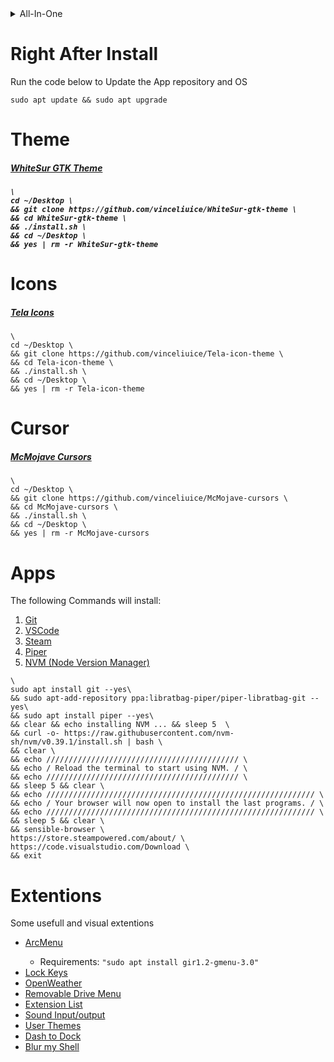 <details>
    <summary>All-In-One</summary>

    \
    && clear && echo Updating... && sleep 3 \
    && sudo apt update --yes && sudo apt upgrade --yes \
    && clear && echo System Updated and Upgraded && slep 3 \
    && clear && echo Installing Git... && sleep 3 \
    && sudo apt install git --yes \
    && clear && echo Installing Theme... && sleep 3 \
    && cd ~/Desktop \
    && git clone https://github.com/vinceliuice/WhiteSur-gtk-theme \
    && cd WhiteSur-gtk-theme \
    && ./install.sh \
    && cd ~/Desktop \
    && yes | rm -r WhiteSur-gtk-theme \
    && clear && echo Installing Icons... && sleep 3 \
    && cd ~/Desktop \
    && git clone https://github.com/vinceliuice/Tela-icon-theme \
    && cd Tela-icon-theme \
    && ./install.sh \
    && cd ~/Desktop \
    && yes | rm -r Tela-icon-theme \
    && clear && echo Installing Cursor... && sleep 3 \
    && cd ~/Desktop \
    && git clone https://github.com/vinceliuice/McMojave-cursors \
    && cd McMojave-cursors \
    && ./install.sh \
    && cd ~/Desktop \
    && yes | rm -r McMojave-cursors \
    && clear && echo Installing Apps... && sleep 3 \
    && sudo apt-add-repository ppa:libratbag-piper/piper-libratbag-git --yes \
    && sudo apt install piper --yes \
    && clear && echo installing NVM ... && sleep 5 \
    && curl -o- https://raw.githubusercontent.com/nvm-sh/nvm/v0.39.1/install.sh | bash \
    && clear \
    && echo /////////////////////////////////////////// \
    && echo / Reload the terminal to start using NVM. / \
    && echo /////////////////////////////////////////// \
    && sleep 5 && clear \
    && echo //////////////////////////////////////////////////////////// \
    && echo / Your browser will now open to install the last programs. / \
    && echo //////////////////////////////////////////////////////////// \
    && sleep 5 && clear \
    && sensible-browser \
    https://store.steampowered.com/about/ \
    https://code.visualstudio.com/Download \
    && exit
    
</details>

<div>
    <h1>Right After Install</h1>
    <p>Run the code below to Update the App repository and OS</p>

    sudo apt update && sudo apt upgrade

</div>

<div>
    <h1> Theme </h1>
    <h5><strong><a href="https://github.com/vinceliuice/WhiteSur-gtk-theme">WhiteSur GTK Theme</a></strong><h5>

    \
    cd ~/Desktop \
    && git clone https://github.com/vinceliuice/WhiteSur-gtk-theme \
    && cd WhiteSur-gtk-theme \
    && ./install.sh \
    && cd ~/Desktop \
    && yes | rm -r WhiteSur-gtk-theme

</div>

<div>
    <h1> Icons </h1>
    <h5><strong><a href="https://github.com/vinceliuice/Tela-icon-theme">Tela Icons</a></strong></h5>

    \
    cd ~/Desktop \
    && git clone https://github.com/vinceliuice/Tela-icon-theme \
    && cd Tela-icon-theme \
    && ./install.sh \
    && cd ~/Desktop \
    && yes | rm -r Tela-icon-theme

</div>

<div>
    <h1> Cursor </h1>
    <h5><strong><a href="https://github.com/vinceliuice/McMojave-cursors">McMojave Cursors</a></strong></h5>

    \
    cd ~/Desktop \
    && git clone https://github.com/vinceliuice/McMojave-cursors \
    && cd McMojave-cursors \
    && ./install.sh \
    && cd ~/Desktop \
    && yes | rm -r McMojave-cursors

</div>

<div>
    <h1> Apps </h1>
    <p>The following Commands will install:</p>
    <ol>
        <li><a href="https://git-scm.com/download/linux">Git</a></li>
        <li><a href="https://code.visualstudio.com/Download">VSCode</a></li>
        <li><a href="https://store.steampowered.com/about/">Steam</a></li>
        <li><a href="https://github.com/libratbag/piper">Piper</a></li>
        <li><a href="https://github.com/nvm-sh/nvm">NVM (Node Version Manager)</a></li>
    </ol>

    \
    sudo apt install git --yes\
    && sudo apt-add-repository ppa:libratbag-piper/piper-libratbag-git --yes\
    && sudo apt install piper --yes\
    && clear && echo installing NVM ... && sleep 5  \
    && curl -o- https://raw.githubusercontent.com/nvm-sh/nvm/v0.39.1/install.sh | bash \
    && clear \
    && echo /////////////////////////////////////////// \
    && echo / Reload the terminal to start using NVM. / \
    && echo /////////////////////////////////////////// \
    && sleep 5 && clear \
    && echo //////////////////////////////////////////////////////////// \
    && echo / Your browser will now open to install the last programs. / \
    && echo //////////////////////////////////////////////////////////// \
    && sleep 5 && clear \
    && sensible-browser \
    https://store.steampowered.com/about/ \
    https://code.visualstudio.com/Download \
    && exit
    
</div>

<div>
    <h1> Extentions </h1>
    <p> Some usefull and visual extentions </p>
    <ul>
        <li><a href="https://extensions.gnome.org/extension/3628/arcmenu/">ArcMenu</a></li>
            <ul><li>Requirements: <code>"sudo apt install gir1.2-gmenu-3.0"</code></li></ul>
        <li><a href="https://extensions.gnome.org/extension/36/lock-keys/">Lock Keys</a></li>
        <li><a href="https://extensions.gnome.org/extension/750/openweather/">OpenWeather</a></li>
        <li><a href="https://extensions.gnome.org/extension/7/removable-drive-menu/">Removable Drive Menu</a></li>
        <li><a href="https://extensions.gnome.org/extension/3088/extension-list/">Extension List</a></li>
        <li><a href="https://extensions.gnome.org/extension/906/sound-output-device-chooser/">Sound Input/output</a></li>
        <li><a href="https://extensions.gnome.org/extension/19/user-themes/">User Themes</a></li>
        <li><a href="https://extensions.gnome.org/extension/5004/dash-to-dock-for-cosmic/">Dash to Dock</a></li>
        <li><a href="https://extensions.gnome.org/extension/3193/blur-my-shell/">Blur my Shell</a></li>
    </ul>
</div>
